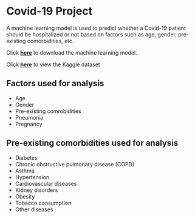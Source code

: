 # Covid-19 Project

A machine learning model is used to predict whether a Covid-19 patient should be hospitalized or not based on factors such as age, gender, pre-existing comorbidities, etc.

Click **[here](https://github.com/dhruva-shashi/covid-project/blob/master/MLModel.sav?raw=true)** to download the machine learning model.

Click **[here](https://github.com/dhruva-shashi/covid-project/blob/master/MLModel.sav?raw=true)** to view the Kaggle dataset

## Factors used for analysis

- Age
- Gender
- Pre-existing comrobidities
- Pneumonia
- Pregnancy

## Pre-existing comorbidities used for analysis

- Diabetes
- Chronic obstructive pulmonary disease (COPD)
- Asthma
- Hypertension
- Cardiovascular diseases
- Kidney disorders
- Obesity
- Tobacco consumption
- Other diseases
